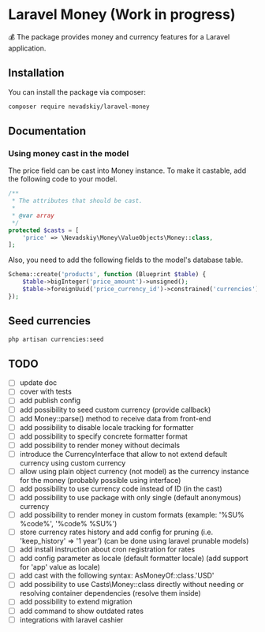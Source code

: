 # Laravel Money (Work in progress)

💰 The package provides money and currency features for a Laravel application.

## Installation

You can install the package via composer:

```bash
composer require nevadskiy/laravel-money
```


## Documentation

### Using money cast in the model

The price field can be cast into Money instance. To make it castable, add the following code to your model.

```php
/**
 * The attributes that should be cast.
 *
 * @var array
 */
protected $casts = [
    'price' => \Nevadskiy\Money\ValueObjects\Money::class,
];
``` 


Also, you need to add the following fields to the model's database table.

```php
Schema::create('products', function (Blueprint $table) {
    $table->bigInteger('price_amount')->unsigned();
    $table->foreignUuid('price_currency_id')->constrained('currencies');
});
```


## Seed currencies 

```bash
php artisan currencies:seed
```


## TODO

- [ ] update doc
- [ ] cover with tests
- [ ] add publish config
- [ ] add possibility to seed custom currency (provide callback)
- [ ] add Money::parse() method to receive data from front-end
- [ ] add possibility to disable locale tracking for formatter
- [ ] add possibility to specify concrete formatter format
- [ ] add possibility to render money without decimals
- [ ] introduce the CurrencyInterface that allow to not extend default currency using custom currency
- [ ] allow using plain object currency (not model) as the currency instance for the money (probably possible using interface)
- [ ] add possibility to use currency code instead of ID (in the cast)
- [ ] add possibility to use package with only single (default anonymous) currency
- [ ] add possibility to render money in custom formats (example: '%SU% %code%', '%code% %SU%')
- [ ] store currency rates history and add config for pruning (i.e. 'keep_history' => '1 year') (can be done using laravel prunable models)
- [ ] add install instruction about cron registration for rates
- [ ] add config parameter as locale (default formatter locale) (add support for 'app' value as locale)
- [ ] add cast with the following syntax: AsMoneyOf::class.'USD'
- [ ] add possibility to use Casts\Money::class directly without needing or resolving container dependencies (resolve them inside)
- [ ] add possibility to extend migration
- [ ] add command to show outdated rates
- [ ] integrations with laravel cashier
